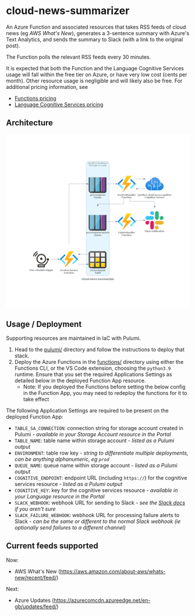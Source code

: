# cloud-news-summarizer
An Azure Function and associated resources that takes RSS feeds of cloud news (eg _AWS What's New_), generates a 3-sentence summary with Azure's Text Analytics, and sends the summary to Slack (with a link to the original post).

The Function polls the relevant RSS feeds every 30 minutes.

It is expected that both the Function and the Language Cognitive Services usage will fall within the free tier on Azure, or have very low cost (cents per month). Other resource usage is negligible and will likely also be free. For additional pricing information, see
- [Functions pricing](https://azure.microsoft.com/en-us/pricing/details/functions/)
- [Language Cognitive Services pricing](https://azure.microsoft.com/en-gb/pricing/details/cognitive-services/language-service/)

## Architecture
![Architecture diagram](./.img/cloud-news-summarizer.png)

## Usage / Deployment
Supporting resources are maintained in IaC with Pulumi. 
1. Head to the [pulumi/](./pulumi) directory and follow the instructions to deploy that stack.
2. Deploy the Azure Functions in the [functions/](./functions) directory using either the Functions CLI, or the VS Code extension, choosing the `python3.9` runtime. Ensure that you set the required Applications Settings as detailed below in the deployed Function App resource.
   - Note: If you deployed the Functions before setting the below config in the Function App, you may need to redeploy the functions for it to take effect

The following Application Settings are required to be present on the deployed Function App:
- `TABLE_SA_CONNECTION`: connection string for storage account created in Pulumi - _available in your Storage Account resource in the Portal_
- `TABLE_NAME`: table name within storage account - _listed as a Pulumi output_
- `ENVIRONMENT`: table row key - _string to differentiate multiple deployments, can be anything alphanumeric, eg `prod`_
- `QUEUE_NAME`: queue name within storage account - _listed as a Pulumi output_
- `COGNITIVE_ENDPOINT`: endpoint URL (including `https://`) for the cognitive services resource - _listed as a Pulumi output_
- `COGNITIVE_KEY`: key for the cognitive services resource - _available in your Language resource in the Portal_
- `SLACK_WEBHOOK`: webhook URL for sending to Slack - _see the [Slack docs](https://api.slack.com/messaging/webhooks) if you aren't sure_
- `SLACK_FAILURE_WEBHOOK`: webhook URL for processing failure alerts to Slack - _can be the same or different to the normal Slack webhook (ie optionally send failures to a different channel)_

## Current feeds supported
Now:
- AWS What's New (https://aws.amazon.com/about-aws/whats-new/recent/feed/)

Next:
- Azure Updates (https://azurecomcdn.azureedge.net/en-gb/updates/feed/)
